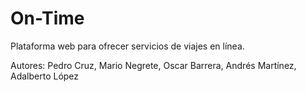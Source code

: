 On-Time
=======

Plataforma web para ofrecer servicios de viajes en línea.

Autores:
Pedro Cruz,
Mario Negrete,
Oscar Barrera,
Andrés Martínez,
Adalberto López
